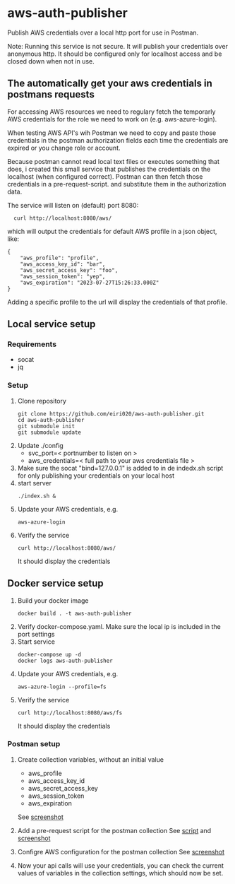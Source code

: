 # aws-auth-publisher
Publish AWS credentials over a local http port for use in Postman.

Note: Running this service is not secure. It will publish your credentials over anonymous http. It should be configured only for localhost access and be closed down when not in use. 

## The automatically get your aws credentials in postmans requests
For accessing AWS resources we need to regulary fetch the temporarly AWS credentials for the role we need to work on (e.g. aws-azure-login). 

When testing AWS API's wih Postman we need to copy and paste those credentials in the postman authorization fields each time the credentials are expired or you change role or account.

Because postman cannot read local text files or executes something that does, i created this small service that publishes the credentials on the localhost (when configured correct). 
Postman can then fetch those credentials in a pre-request-script. and substitute them in the authorization data.

The service will listen on (default) port 8080:
```
  curl http://localhost:8080/aws/
```
which will output the credentials for default AWS profile in a json object, like:
```
{
	"aws_profile": "profile",
	"aws_access_key_id": "bar",
	"aws_secret_access_key": "foo",
	"aws_session_token": "yep",
	"aws_expiration": "2023-07-27T15:26:33.000Z"
}
```
Adding a specific profile to the url will display the credentials of that profile.


## Local service setup
### Requirements
- socat
- jq

### Setup
1. Clone repository
   ```
   git clone https://github.com/eiri020/aws-auth-publisher.git
   cd aws-auth-publisher
   git submodule init
   git submodule update
   ```
2. Update ./config
   - svc_port=< portnumber to listen on >
   - aws_credentials=< full path to your aws credentials file >
3. Make sure the socat "bind=127.0.0.1" is added to in de indedx.sh script for only publishing your credentials on your local host
4. start server 
   ```
   ./index.sh &
   ```
5. Update your AWS credentials, e.g.
   ```
   aws-azure-login
   ```
6. Verify the service
   ```
   curl http://localhost:8080/aws/
   ```
   It should display the credentials  

## Docker service setup
1. Build your docker image
   ```
   docker build . -t aws-auth-publisher
   ```
2. Verify docker-compose.yaml. Make sure the local ip is included in the port settings
3. Start service
   ```
   docker-compose up -d
   docker logs aws-auth-publisher
   ```
4. Update your AWS credentials, e.g.
   ```
   aws-azure-login --profile=fs
   ```
5. Verify the service
   ```
   curl http://localhost:8080/aws/fs
   ```
   It should display the credentials  

### Postman setup

1. Create collection variables, without an initial value
	 - aws_profile
	 - aws_access_key_id
	 - aws_secret_access_key
	 - aws_session_token
	 - aws_expiration

   See [screenshot](postman/variables.png)
2. Add a pre-request script for the postman collection
   See [script](postman/pre-request-script.js) and [screenshot](postman/pre-request-script.png)
3. Configre AWS configuration for the postman collection
   See [screenshot](postman/authorization.png)
4. Now your api calls will use your credentials, you can check the current values of variables in the collection settings, which should now be set.